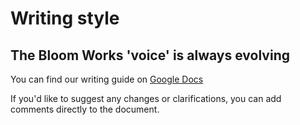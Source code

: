 # Writing style

## The Bloom Works 'voice' is always evolving

You can find our writing guide on [Google Docs](https://docs.google.com/document/d/1U1YSRuu0traltiKHJ1drc8xT4EWeZfqjX_KSN2RK0Pc/edit?usp=sharing)

If you'd like to suggest any changes or clarifications, you can add comments directly to the document. 
